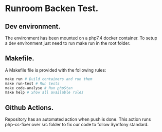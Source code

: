 # Runroom Backen Test.

## Dev environment.
The environment has been mounted on a php7.4 docker container. 
To setup a dev environment just need to run make run in the root folder.

## Makefile.

A Makefile file is provided with the following rules:

``` Makefile
make run # Build containers and run them
make run-test # Run tests
make code-analyse # Run phpStan
make help # Show all available rules
```

## Github Actions.

Repository has an automated action when push is done. 
This action runs php-cs-fixer over src folder to fix our code to follow Symfony standard.